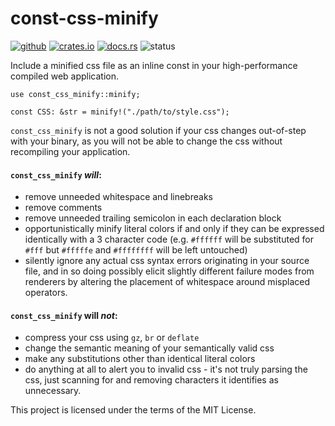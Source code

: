 # const-css-minify

[<img alt="github" src="https://img.shields.io/badge/github-scpso%2Fconst--css--minify-7c72ff?logo=github">](https://github.com/scpso/const-css-minify)
[<img alt="crates.io" src="https://img.shields.io/badge/crates.io-const--css--minify-f46623?logo=rust">](https://crates.io/crates/const-css-minify)
[<img alt="docs.rs" src="https://img.shields.io/badge/docs.rs-const--css--minify-ffc933?logo=docs.rs">](https://docs.rs/const-css-minify)
<img alt="status" src="https://img.shields.io/docsrs/const-css-minify/latest">

Include a minified css file as an inline const in your high-performance compiled web
application.

    use const_css_minify::minify;

    const CSS: &str = minify!("./path/to/style.css");

`const_css_minify` is not a good solution if your css changes out-of-step with your binary, as
you will not be able to change the css without recompiling your application.

#### `const_css_minify` ***will***:
* remove unneeded whitespace and linebreaks
* remove comments
* remove unneeded trailing semicolon in each declaration block
* opportunistically minify literal colors if and only if they can be expressed identically with
  a 3 character code (e.g. `#ffffff` will be substituted for `#fff` but `#fffffe` and
  `#ffffffff` will be left untouched)
* silently ignore any actual css syntax errors originating in your source file, and in so doing
  possibly elicit slightly different failure modes from renderers by altering the placement of
  whitespace around misplaced operators.

#### `const_css_minify` will ***not***:
* compress your css using `gz`, `br` or `deflate`
* change the semantic meaning of your semantically valid css
* make any substitutions other than identical literal colors
* do anything at all to alert you to invalid css - it's not truly parsing the css, just
  scanning for and removing characters it identifies as unnecessary.

This project is licensed under the terms of the MIT License.
